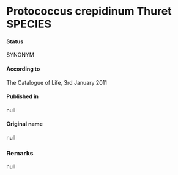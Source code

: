 Protococcus crepidinum Thuret SPECIES
=======

#### Status
SYNONYM

#### According to
The Catalogue of Life, 3rd January 2011

#### Published in
null

#### Original name
null

### Remarks
null
